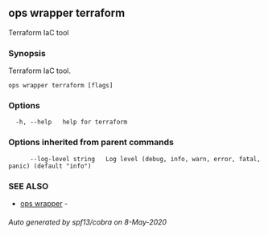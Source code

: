 ## ops wrapper terraform

Terraform IaC tool

### Synopsis

Terraform IaC tool.

```
ops wrapper terraform [flags]
```

### Options

```
  -h, --help   help for terraform
```

### Options inherited from parent commands

```
      --log-level string   Log level (debug, info, warn, error, fatal, panic) (default "info")
```

### SEE ALSO

* [ops wrapper](ops_wrapper.md)	 - 

###### Auto generated by spf13/cobra on 8-May-2020
